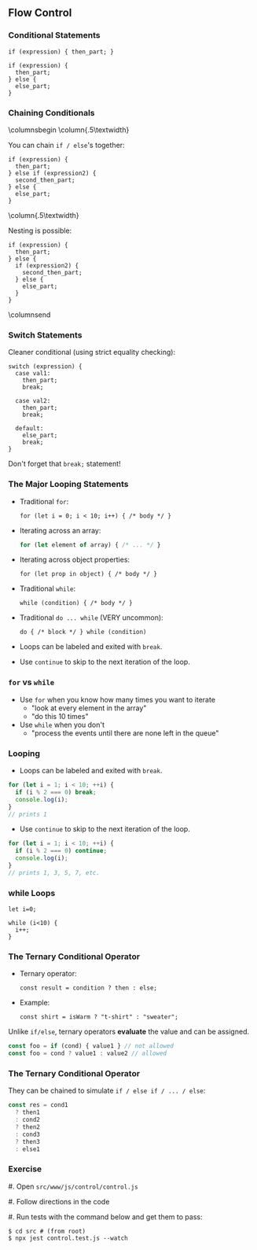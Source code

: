 ## Flow Control

### Conditional Statements

~~~ {.javascript}
if (expression) { then_part; }

if (expression) {
  then_part;
} else {
  else_part;
}
~~~

### Chaining Conditionals

\columnsbegin
\column{.5\textwidth}

You can chain `if / else`'s together:

~~~ {.javascript}
if (expression) {
  then_part;
} else if (expression2) {
  second_then_part;
} else {
  else_part;
}
~~~

\column{.5\textwidth}

Nesting is possible:

~~~ {.javascript}
if (expression) {
  then_part;
} else {
  if (expression2) {
    second_then_part;
  } else {
    else_part;
  }
}
~~~

\columnsend

### Switch Statements

Cleaner conditional (using strict equality checking):

~~~ {.javascript}
switch (expression) {
  case val1:
    then_part;
    break;

  case val2:
    then_part;
    break;

  default:
    else_part;
    break;
}
~~~

Don't forget that `break;` statement!

### The Major Looping Statements

  * Traditional `for`:

    ~~~ {.javascript}
    for (let i = 0; i < 10; i++) { /* body */ }
    ~~~

  * Iterating across an array:

    ```javascript
    for (let element of array) { /* ... */ }
    ```

  * Iterating across object properties:

    ~~~ {.javascript}
    for (let prop in object) { /* body */ }
    ~~~

  * Traditional `while`:

    ~~~ {.javascript}
    while (condition) { /* body */ }
    ~~~

  * Traditional `do ... while` (VERY uncommon):

    ~~~ {.javascript}
    do { /* block */ } while (condition)
    ~~~

  - Loops can be labeled and exited with `break`.

  - Use `continue` to skip to the next iteration of the loop.

### `for` vs `while`

- Use `for` when you know how many times you want to iterate
  - "look at every element in the array"
  - "do this 10 times"
- Use `while` when you don't
  - "process the events until there are none left in the queue"

### Looping

- Loops can be labeled and exited with `break`.

```javascript
for (let i = 1; i < 10; ++i) {
  if (i % 2 === 0) break;
  console.log(i);
}
// prints 1
```

- Use `continue` to skip to the next iteration of the loop.

```javascript
for (let i = 1; i < 10; ++i) {
  if (i % 2 === 0) continue;
  console.log(i);
}
// prints 1, 3, 5, 7, etc.
```

### while Loops

~~~ {.javascript}
let i=0;

while (i<10) {
  i++;
}
~~~

### The Ternary Conditional Operator

  - Ternary operator:

    ~~~ {.example}
    const result = condition ? then : else;
    ~~~

  - Example:

    ~~~ {.javascript}
    const shirt = isWarm ? "t-shirt" : "sweater";
    ~~~
    
Unlike `if/else`, ternary operators **evaluate** the value
and can be assigned.

```javascript
const foo = if (cond) { value1 } // not allowed
const foo = cond ? value1 : value2 // allowed
```

### The Ternary Conditional Operator

They can be chained to simulate `if / else if / ... / else`:

```javascript
const res = cond1 
  ? then1
  : cond2
  ? then2
  : cond3
  ? then3
  : else1
```

### Exercise

#. Open `src/www/js/control/control.js`

#. Follow directions in the code

#. Run tests with the command below and get them to pass:

```shell
$ cd src # (from root)
$ npx jest control.test.js --watch
```